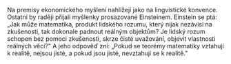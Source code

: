 Na premisy ekonomického myšlení nahlížejí jako na lingvistické konvence. Ostatní by raději přijali myšlenky prosazované Einsteinem. Einstein se ptá: „Jak může matematika, produkt lidského rozumu, který nijak nezávisí na zkušenosti, tak dokonale padnout reálným objektům? Je lidský rozum schopen bez pomoci zkušenosti, skrze čisté uvažování, objevit vlastnosti reálných věcí?" A jeho odpověď zní: „Pokud se teorémy matematiky vztahují k realitě, nejsou jisté, a pokud jsou jisté, nevztahují se k realitě."